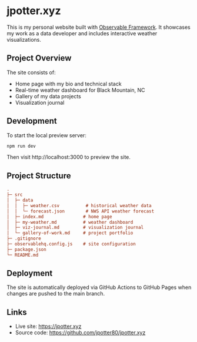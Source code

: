 # jpotter.xyz

This is my personal website built with [Observable Framework](https://observablehq.com/framework). It showcases my work as a data developer and includes interactive weather visualizations.

## Project Overview

The site consists of:
- Home page with my bio and technical stack
- Real-time weather dashboard for Black Mountain, NC
- Gallery of my data projects
- Visualization journal

## Development

To start the local preview server:

```bash
npm run dev
```

Then visit http://localhost:3000 to preview the site.

## Project Structure

```ini
.
├─ src
│  ├─ data
│  │  ├─ weather.csv          # historical weather data
│  │  └─ forecast.json        # NWS API weather forecast
│  ├─ index.md               # home page
│  ├─ my-weather.md          # weather dashboard
│  ├─ viz-journal.md         # visualization journal
│  └─ gallery-of-work.md     # project portfolio
├─ .gitignore
├─ observablehq.config.js    # site configuration
├─ package.json
└─ README.md
```

## Deployment

The site is automatically deployed via GitHub Actions to GitHub Pages when changes are pushed to the main branch.

## Links

- Live site: https://jpotter.xyz
- Source code: https://github.com/jpotter80/jpotter.xyz
